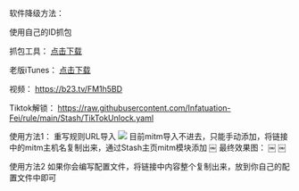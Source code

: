 软件降级方法：

使用自己的ID抓包
 
抓包工具：
[点击下载](https://raw.githubusercontent.com/Semporia/TikTok-Unlock/master/iOS%E6%8A%93%E5%8C%85/iOS%E6%97%A7%E7%89%88%E5%BA%94%E7%94%A8%E4%B8%8B%E8%BD%BDv5.1.exe)

老版iTunes：
[点击下载](https://secure-appldnld.apple.com/itunes12/091-87819-20180912-69177170-B085-11E8-B6AB-C1D03409AD2A6/iTunes64Setup.exe)

视频：
https://b23.tv/FM1h5BD

Tiktok解锁：
https://raw.githubusercontent.com/Infatuation-Fei/rule/main/Stash/TikTokUnlock.yaml

使用方法1：
重写规则URL导入
![](https://link.jscdn.cn/googledrive/aHR0cHM6Ly9kcml2ZS5nb29nbGUuY29tL2ZpbGUvZC8xXzRQZFltNkFoOEdRZld3Z0NhbTNUVUtFcHhIZDhCNTUvdmlldz91c3A9c2hhcmluZw==.png) 
目前mitm导入不进去，只能手动添加，将链接中的mitm主机名复制出来，通过Stash主页mitm模块添加
￼
最终效果图：
￼
￼

使用方法2
 如果你会编写配置文件，将链接中内容整个复制出来，放到你自己的配置文件中即可
